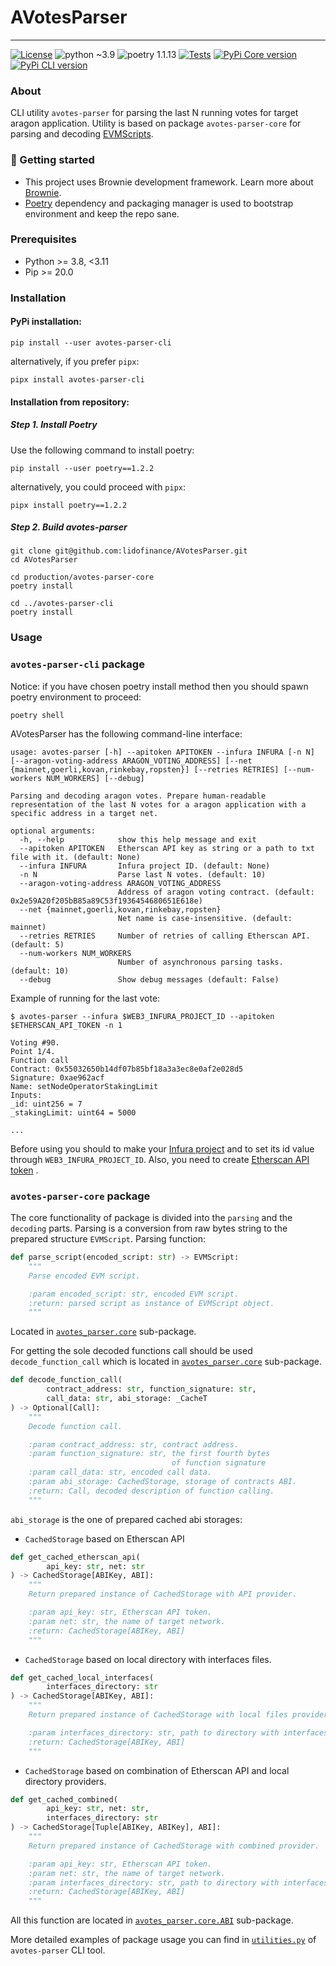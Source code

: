 # AVotesParser

-----------------------------------------

[![License](https://img.shields.io/badge/License-MIT-blue.svg)](LICENSE)
![python ~3.9](https://img.shields.io/badge/python->=3.8,<3.11-blue)
![poetry 1.1.13](https://img.shields.io/badge/poetry-1.1.13-blue)
[![Tests](https://github.com/lidofinance/AVotesParser/actions/workflows/github-actions.yml/badge.svg?branch=master)](https://github.com/lidofinance/AVotesParser/actions/workflows/github-actions.yml)
[![PyPi Core version](https://img.shields.io/pypi/v/avotes-parser-core?color=yellow&label=PyPI%3Aavotes-parser-core)](https://pypi.org/project/avotes-parser-core/)
[![PyPi CLI version](https://img.shields.io/pypi/v/avotes-parser-cli?color=yellow&label=PyPI%3Aavotes-parser-cli)](https://pypi.org/project/avotes-parser-cli/)


### About

CLI utility `avotes-parser` for parsing the last N running votes for target
aragon application. Utility is based on package `avotes-parser-core` for
parsing and
decoding [EVMScripts](https://hack.aragon.org/docs/aragonos-ref#evmscripts-1).

### 🏁 Getting started

- This project uses Brownie development framework. Learn more about [Brownie](https://eth-brownie.readthedocs.io/en/stable/index.html).
- [Poetry](https://python-poetry.org/) dependency and packaging manager is used to bootstrap environment and keep the repo sane.
### Prerequisites

- Python >= 3.8, <3.11
- Pip >= 20.0

### Installation

#### PyPi installation:

```shell
pip install --user avotes-parser-cli
```
alternatively, if you prefer `pipx`:
```shell
pipx install avotes-parser-cli
```

#### Installation from repository:

##### Step 1. Install Poetry

Use the following command to install poetry:

```shell
pip install --user poetry==1.2.2
```

alternatively, you could proceed with `pipx`:

```shell
pipx install poetry==1.2.2
```

##### Step 2. Build avotes-parser

```shell
git clone git@github.com:lidofinance/AVotesParser.git
cd AVotesParser

cd production/avotes-parser-core
poetry install

cd ../avotes-parser-cli
poetry install
```

### Usage

### `avotes-parser-cli` package

Notice: if you have chosen poetry install method then you should spawn poetry environment to proceed:
```shell
poetry shell
```

AVotesParser has the following command-line interface:

```shell
usage: avotes-parser [-h] --apitoken APITOKEN --infura INFURA [-n N] [--aragon-voting-address ARAGON_VOTING_ADDRESS] [--net {mainnet,goerli,kovan,rinkebay,ropsten}] [--retries RETRIES] [--num-workers NUM_WORKERS] [--debug]

Parsing and decoding aragon votes. Prepare human-readable representation of the last N votes for a aragon application with a specific address in a target net.

optional arguments:
  -h, --help            show this help message and exit
  --apitoken APITOKEN   Etherscan API key as string or a path to txt file with it. (default: None)
  --infura INFURA       Infura project ID. (default: None)
  -n N                  Parse last N votes. (default: 10)
  --aragon-voting-address ARAGON_VOTING_ADDRESS
                        Address of aragon voting contract. (default: 0x2e59A20f205bB85a89C53f1936454680651E618e)
  --net {mainnet,goerli,kovan,rinkebay,ropsten}
                        Net name is case-insensitive. (default: mainnet)
  --retries RETRIES     Number of retries of calling Etherscan API. (default: 5)
  --num-workers NUM_WORKERS
                        Number of asynchronous parsing tasks. (default: 10)
  --debug               Show debug messages (default: False)
```

Example of running for the last vote:

```shell
$ avotes-parser --infura $WEB3_INFURA_PROJECT_ID --apitoken $ETHERSCAN_API_TOKEN -n 1

Voting #90.
Point 1/4.
Function call
Contract: 0x55032650b14df07b85bf18a3a3ec8e0af2e028d5
Signature: 0xae962acf
Name: setNodeOperatorStakingLimit
Inputs:
_id: uint256 = 7
_stakingLimit: uint64 = 5000

...
```

Before using you should to make
your [Infura project](https://eth-brownie.readthedocs.io/en/stable/network-management.html#using-infura)
and to set its id value through `WEB3_INFURA_PROJECT_ID`. Also, you need to
create [Etherscan API token](https://docs.etherscan.io/getting-started/viewing-api-usage-statistics#creating-an-api-key)
.

### `avotes-parser-core` package

The core functionality of package is divided into the `parsing` and
the `decoding` parts. Parsing is a conversion from raw bytes string to the
prepared structure `EVMScript`. Parsing function:

```python
def parse_script(encoded_script: str) -> EVMScript:
    """
    Parse encoded EVM script.

    :param encoded_script: str, encoded EVM script.
    :return: parsed script as instance of EVMScript object.
    """
```

Located
in [`avotes_parser.core`](production/avotes-parser-core/avotes_parser/core/parsing.py)
sub-package.

For getting the sole decoded functions call should be
used `decode_function_call`
which is located
in [`avotes_parser.core`](production/avotes-parser-core/avotes_parser/core/decoding.py)
sub-package.

```python
def decode_function_call(
        contract_address: str, function_signature: str,
        call_data: str, abi_storage: _CacheT
) -> Optional[Call]:
    """
    Decode function call.

    :param contract_address: str, contract address.
    :param function_signature: str, the first fourth bytes
                                    of function signature
    :param call_data: str, encoded call data.
    :param abi_storage: CachedStorage, storage of contracts ABI.
    :return: Call, decoded description of function calling.
    """
```

`abi_storage` is the one of prepared cached abi storages:

- `CachedStorage` based on Etherscan API

```python
def get_cached_etherscan_api(
        api_key: str, net: str
) -> CachedStorage[ABIKey, ABI]:
    """
    Return prepared instance of CachedStorage with API provider.

    :param api_key: str, Etherscan API token.
    :param net: str, the name of target network.
    :return: CachedStorage[ABIKey, ABI]
    """
```

- `CachedStorage` based on local directory with interfaces files.

```python
def get_cached_local_interfaces(
        interfaces_directory: str
) -> CachedStorage[ABIKey, ABI]:
    """
    Return prepared instance of CachedStorage with local files provider.

    :param interfaces_directory: str, path to directory with interfaces.
    :return: CachedStorage[ABIKey, ABI]
    """
```

- `CachedStorage` based on combination of Etherscan API and local directory
  providers.

```python
def get_cached_combined(
        api_key: str, net: str,
        interfaces_directory: str
) -> CachedStorage[Tuple[ABIKey, ABIKey], ABI]:
    """
    Return prepared instance of CachedStorage with combined provider.

    :param api_key: str, Etherscan API token.
    :param net: str, the name of target network.
    :param interfaces_directory: str, path to directory with interfaces.
    :return: CachedStorage[ABIKey, ABI]
    """
```

All this function are located
in [`avotes_parser.core.ABI`](production/avotes-parser-core/avotes_parser/core/ABI/provider.py)
sub-package.

More detailed examples of package usage you can find in
[`utilities.py`](production/avotes-parser-cli/avotes_parser/cli/utilities.py)
of `avotes-parser` CLI tool.
